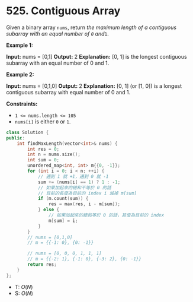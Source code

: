 # 525. Contiguous Array

Given a binary array `nums`, return _the maximum length of a contiguous subarray with an equal number of _`0`_ and_`1`.

**Example 1:**

**Input:** nums = \[0,1\]
**Output:** 2
**Explanation:** \[0, 1\] is the longest contiguous subarray with an equal number of 0 and 1.

**Example 2:**

**Input:** nums = \[0,1,0\]
**Output:** 2
**Explanation:** \[0, 1\] (or \[1, 0\]) is a longest contiguous subarray with equal number of 0 and 1.

**Constraints:**

- `1 <= nums.length <= 105`
- `nums[i]` is either `0` or `1`.

```cpp
class Solution {
public:
    int findMaxLength(vector<int>& nums) {
        int res = 0;
        int n = nums.size();
        int sum = 0;
        unordered_map<int, int> m{{0, -1}};
        for (int i = 0; i < n; ++i) {
            // 遇到 1 就 +1，遇到 0 就 -1
            sum += (nums[i] == 1) ? 1 : -1;
            // 如果加起來的總和不等於 0 的話
            // 目前的長度為目前的 index i 減掉 m[sum]
            if (m.count(sum)) {
                res = max(res, i - m[sum]);
            } else {
                // 如果加起來的總和等於 0 的話，其值為目前的 index
                m[sum] = i;
            }
        }
        // nums = [0,1,0]
        // m = {{-1: 0}, {0: -1}}

        // nums = [0, 0, 0, 1, 1, 1]
        // m = {{-2: 1}, {-1: 0}, {-3: 2}, {0: -1}}
        return res;
    }
};
```

- T: $O(N)$
- S: $O(N)$

